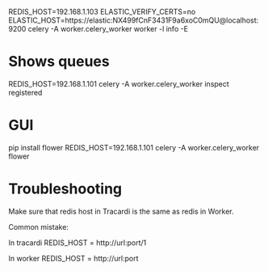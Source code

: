 REDIS_HOST=192.168.1.103 ELASTIC_VERIFY_CERTS=no ELASTIC_HOST=https://elastic:NX499fCnF3431F9a6xoC0mQU@localhost:9200 celery -A worker.celery_worker worker -l info -E 

# Shows queues

REDIS_HOST=192.168.1.101 celery -A worker.celery_worker inspect registered


# GUI

pip install flower
REDIS_HOST=192.168.1.101 celery -A worker.celery_worker flower


# Troubleshooting

Make sure that redis host in Tracardi is the same as redis in Worker.

Common mistake:

In tracardi
REDIS_HOST = http://url:port/1

In worker
REDIS_HOST = http://url:port